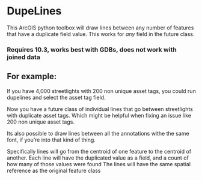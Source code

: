 # DupeLines

This ArcGIS python toolbox will draw lines between any number of features that have a duplicate field value. 
This works for _any_ field in the future class.

### Requires 10.3, works best with GDBs, does not work with joined data

## For example:
 If you have 4,000 streetlights with 200 non unique asset tags, you could run dupelines and select the asset tag field.

Now you have a future class of individual lines that go between streetlights with duplicate asset tags. Which might be helpful when fixing an issue like 200 non unique asset tags. 

Its also possible to draw lines between all the annotations withe the same font, if you’re into that kind of thing.

Specifically lines will go from the centroid of one feature to the centroid of another.
Each line will have the duplicated value as a field, and a count of how many of those values were found
The lines will have the same spatial reference as the original feature class 
